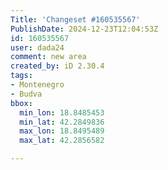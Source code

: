 ```yaml
---
Title: 'Changeset #160535567'
PublishDate: 2024-12-23T12:04:53Z
id: 160535567
user: dada24
comment: new area
created_by: iD 2.30.4
tags:
- Montenegro
- Budva
bbox:
  min_lon: 18.8485453
  min_lat: 42.2849836
  max_lon: 18.8495489
  max_lat: 42.2856582

---
```

